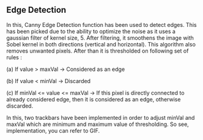 ## Edge Detection

In this, Canny Edge Detection function has been used to detect edges. This has been picked due to the ability to optimize the noise as it uses a gaussian filter of kernel size, 5. After filtering, it smoothens the image with Sobel kernel in both directions (vertical and horizontal). This algorithm also removes unwanted pixels. After than it is thresholded on following set of rules : 


   (a) If value > maxVal  ->  Considered as an edge
        
        
   (b) If value < minVal  ->  Discarded
        
        
   (c) If minVal <= value <= maxVal  ->  If this pixel is directly connected to already considered edge, then it is considered as an                                                edge, otherwise discarded.
        
        
In this, two trackbars have been implemented in order to adjust minVal and maxVal which are minimum and maximum value of thresholding. So see, implementation, you can refer to GIF.
